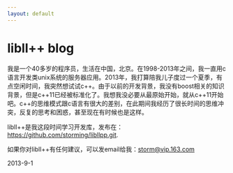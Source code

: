 ```yaml
---
layout: default
---
```


# libll++ blog

我是一个40多岁的程序员，生活在中国，北京。在1998-2013年之间，我一直用c语言开发类unix系统的服务器应用。2013年，我打算陪我儿子度过一个夏季，有点空闲时间，我突然想试试c++。由于以前的开发背景，我没有boost相关的知识背景，但是c++11已经被标准化了。我想我没必要从最原始开始，就从c++11开始吧。c++的思维模式跟c语言有很大的差别，在此期间我经历了很长时间的思维冲突，反复的思考和困惑，甚至现在有时候也是这样。

libll++是我这段时间学习开发库，发布在：https://github.com/storming/libllpp.git.

如果你对libll++有任何建议，可以发email给我：storm@vip.163.com

2013-9-1


